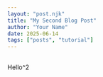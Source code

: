 ```yaml
---
layout: "post.njk"
title: "My Second Blog Post"
author: "Your Name"
date: 2025-06-14
tags: ["posts", "tutorial"]
---
```


## 

Hello^2

